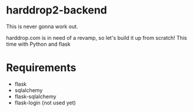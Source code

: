 # harddrop2-backend
This is never gonna work out.

harddrop.com is in need of a revamp, so let's build it up from scratch!
This time with Python and flask

# Requirements

* flask
* sqlalchemy
* flask-sqlalchemy
* flask-login (not used yet)
